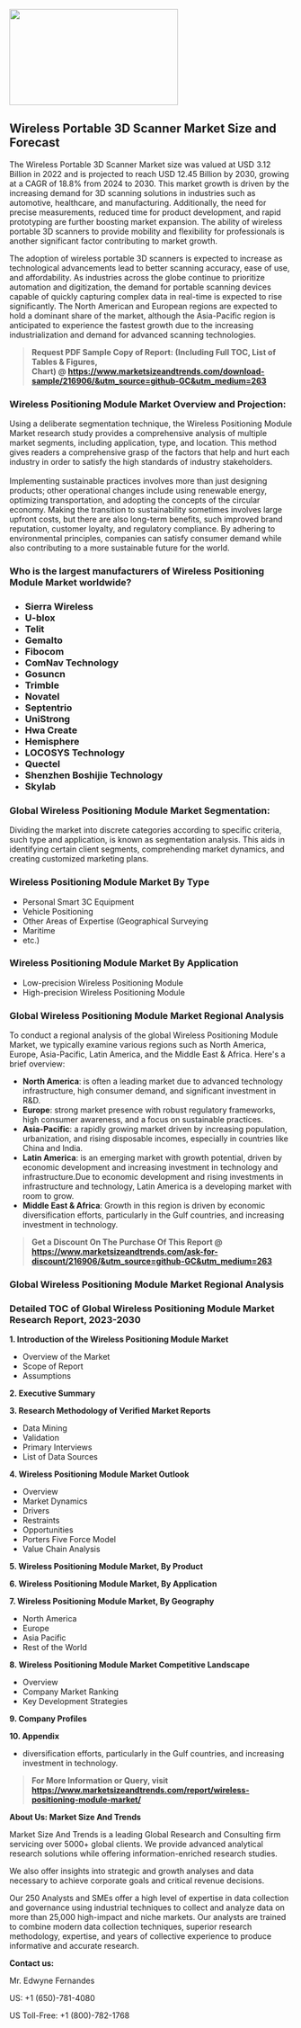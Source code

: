 <p><img class="alignnone size-medium wp-image-20088" src="https://ffe5etoiles.com/wp-content/uploads/2024/12/MST1-300x171.png" alt="" width="300" height="171" /></p><h2>Wireless Portable 3D Scanner Market Size and Forecast</h2><p>The Wireless Portable 3D Scanner Market size was valued at USD 3.12 Billion in 2022 and is projected to reach USD 12.45 Billion by 2030, growing at a CAGR of 18.8% from 2024 to 2030. This market growth is driven by the increasing demand for 3D scanning solutions in industries such as automotive, healthcare, and manufacturing. Additionally, the need for precise measurements, reduced time for product development, and rapid prototyping are further boosting market expansion. The ability of wireless portable 3D scanners to provide mobility and flexibility for professionals is another significant factor contributing to market growth.</p><p>The adoption of wireless portable 3D scanners is expected to increase as technological advancements lead to better scanning accuracy, ease of use, and affordability. As industries across the globe continue to prioritize automation and digitization, the demand for portable scanning devices capable of quickly capturing complex data in real-time is expected to rise significantly. The North American and European regions are expected to hold a dominant share of the market, although the Asia-Pacific region is anticipated to experience the fastest growth due to the increasing industrialization and demand for advanced scanning technologies.</p></p><blockquote id="" class=""><strong>Request PDF Sample Copy of Report: (Including Full TOC, List of Tables &amp; Figures, Chart)&nbsp;@&nbsp;<strong><a href="https://www.marketsizeandtrends.com/download-sample/216906/&utm_source=github-GC&utm_medium=263" target="_blank">https://www.marketsizeandtrends.com/download-sample/216906/&utm_source=github-GC&utm_medium=263</a></strong></strong></blockquote><h3 id="" class="">Wireless Positioning Module Market&nbsp;Overview and Projection:</h3><p id="" class="">Using a deliberate segmentation technique, the Wireless Positioning Module Market research study provides a comprehensive analysis of multiple market segments, including application, type, and location. This method gives readers a comprehensive grasp of the factors that help and hurt each industry in order to satisfy the high standards of industry stakeholders. <br /> <br />Implementing sustainable practices involves more than just designing products; other operational changes include using renewable energy, optimizing transportation, and adopting the concepts of the circular economy. Making the transition to sustainability sometimes involves large upfront costs, but there are also long-term benefits, such improved brand reputation, customer loyalty, and regulatory compliance. By adhering to environmental principles, companies can satisfy consumer demand while also contributing to a more sustainable future for the world.</p><h3 id="" class="">Who is the largest manufacturers of&nbsp;Wireless Positioning Module Market worldwide?</h3><h3 class=""><p><ul><li>Sierra Wireless </li><li> U-blox </li><li> Telit </li><li> Gemalto </li><li> Fibocom </li><li> ComNav Technology </li><li> Gosuncn </li><li> Trimble </li><li> Novatel </li><li> Septentrio </li><li> UniStrong </li><li> Hwa Create </li><li> Hemisphere </li><li> LOCOSYS Technology </li><li> Quectel </li><li> Shenzhen Boshijie Technology </li><li> Skylab</li></ul></p></h3><h3 id="" class="">Global&nbsp;Wireless Positioning Module Market Segmentation:</h3><p id="" class="">Dividing the market into discrete categories according to specific criteria, such type and application, is known as segmentation analysis. This aids in identifying certain client segments, comprehending market dynamics, and creating customized marketing plans.</p><h3 id="" class="">Wireless Positioning Module Market&nbsp;By Type</h3><p><p><ul><li>Personal Smart 3C Equipment</li><li> Vehicle Positioning</li><li> Other Areas of Expertise (Geographical Surveying</li><li> Maritime</li><li> etc.)</p></li></ul></p></p><h3 id="" class="">Wireless Positioning Module Market&nbsp;By Application</h3><p class=""><p><ul><li>Low-precision Wireless Positioning Module</li><li> High-precision Wireless Positioning Module</li></ul></p></p><h3 id="" class="">Global Wireless Positioning Module Market Regional Analysis</h3><p id="" class="">To conduct a regional analysis of the global Wireless Positioning Module Market, we typically examine various regions such as North America, Europe, Asia-Pacific, Latin America, and the Middle East &amp; Africa. Here's a brief overview:</p><ul><li><strong>North America</strong>: is often a leading market due to advanced technology infrastructure, high consumer demand, and significant investment in R&amp;D.</li><li><strong>Europe</strong>: strong market presence with robust regulatory frameworks, high consumer awareness, and a focus on sustainable practices.</li><li><strong>Asia-Pacific</strong>: a rapidly growing market driven by increasing population, urbanization, and rising disposable incomes, especially in countries like China and India.</li><li><strong>Latin America</strong>: is an emerging market with growth potential, driven by economic development and increasing investment in technology and infrastructure.Due to economic development and rising investments in infrastructure and technology, Latin America is a developing market with room to grow.</li><li><strong>Middle East &amp; Africa</strong>: Growth in this region is driven by economic diversification efforts, particularly in the Gulf countries, and increasing investment in technology.</li></ul><blockquote id="" class=""><strong>Get a Discount On The Purchase Of This Report @ <strong><a href="https://www.marketsizeandtrends.com/ask-for-discount/216906/&utm_source=github-GC&utm_medium=263" target="_blank">https://www.marketsizeandtrends.com/ask-for-discount/216906/&utm_source=github-GC&utm_medium=263</a></strong></strong></blockquote><h3 id="" class="">Global Wireless Positioning Module Market Regional Analysis</h3><h3 id="" class="">Detailed TOC of Global Wireless Positioning Module Market Research Report, 2023-2030</h3><p id="" class=""><strong>1. Introduction of the Wireless Positioning Module Market</strong></p><ul><li>Overview of the Market</li><li>Scope of Report</li><li>Assumptions</li></ul><p id="" class=""><strong>2. Executive Summary</strong></p><p id="" class=""><strong>3. Research Methodology of Verified Market Reports</strong></p><ul><li>Data Mining</li><li>Validation</li><li>Primary Interviews</li><li>List of Data Sources</li></ul><p id="" class=""><strong>4. Wireless Positioning Module Market Outlook</strong></p><ul><li>Overview</li><li>Market Dynamics</li><li>Drivers</li><li>Restraints</li><li>Opportunities</li><li>Porters Five Force Model</li><li>Value Chain Analysis</li></ul><p id="" class=""><strong>5. Wireless Positioning Module Market, By Product</strong></p><p id="" class=""><strong>6. Wireless Positioning Module Market, By Application</strong></p><p id="" class=""><strong>7. Wireless Positioning Module Market, By Geography</strong></p><ul><li>North America</li><li>Europe</li><li>Asia Pacific</li><li>Rest of the World</li></ul><p id="" class=""><strong>8. Wireless Positioning Module Market Competitive Landscape</strong></p><ul><li>Overview</li><li>Company Market Ranking</li><li>Key Development Strategies</li></ul><p id="" class=""><strong>9. Company Profiles</strong></p><p id="" class=""><strong>10. Appendix</strong></p><ul><li>diversification efforts, particularly in the Gulf countries, and increasing investment in technology.</li></ul><blockquote id="" class=""><strong>For More Information or Query, visit <strong><strong><a href="https://www.marketsizeandtrends.com/report/wireless-positioning-module-market/" target="_blank">https://www.marketsizeandtrends.com/report/wireless-positioning-module-market/</a></strong></strong></strong></blockquote><p id="" class=""><strong>About Us: Market Size And Trends</strong></p><p id="" class="">Market Size And Trends is a leading Global Research and Consulting firm servicing over 5000+ global clients. We provide advanced analytical research solutions while offering information-enriched research studies.</p><p id="" class="">We also offer insights into strategic and growth analyses and data necessary to achieve corporate goals and critical revenue decisions.</p><p id="" class="">Our 250 Analysts and SMEs offer a high level of expertise in data collection and governance using industrial techniques to collect and analyze data on more than 25,000 high-impact and niche markets. Our analysts are trained to combine modern data collection techniques, superior research methodology, expertise, and years of collective experience to produce informative and accurate research.</p><p id="" class=""><strong>Contact us:</strong></p><p id="" class="">Mr. Edwyne Fernandes</p><p id="" class="">US: +1 (650)-781-4080</p><p id="" class="">US Toll-Free: +1 (800)-782-1768</p>
